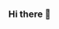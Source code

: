 ### Hi there 👋

<!--
**TheKidPadra/TheKidPadra** is a ✨ _special_ ✨ repository because its `README.md` (this file) appears on your GitHub profile.

<a href="https://app.daily.dev/TheKidPadra"><img src="https://api.daily.dev/devcards/fd0bcbbf4acf4cc0a54519dcdfe63abc.png?r=tdb" width="400" alt="Padra Esfandiyar's Dev Card"/></a>


Here are some ideas to get you started:

- 🔭 I’m currently working on ...
- 🌱 I’m currently learning ...
- 👯 I’m looking to collaborate on ...
- 🤔 I’m looking for help with ...
- 💬 Ask me about ...
- 📫 How to reach me: ...
- 😄 Pronouns: ...
- ⚡ Fun fact: ...
-->
